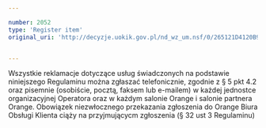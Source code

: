 ```yaml
---

number: 2052
type: 'Register item'
original_uri: 'http://decyzje.uokik.gov.pl/nd_wz_um.nsf/0/265121D4120B9DE5C12577C300430C11?OpenDocument'


---
```


Wszystkie reklamacje dotyczące usług świadczonych na podstawie niniejszego Regulaminu można zgłaszać telefonicznie, zgodnie z § 5 pkt 4.2 oraz pisemnie (osobiście, pocztą, faksem lub e-mailem) w każdej jednostce organizacyjnej Operatora oraz w każdym salonie Orange i salonie partnera Orange. Obowiązek niezwłocznego przekazania zgłoszenia do Orange Biura Obsługi Klienta ciąży na przyjmującycm zgłoszenia (§ 32 ust 3 Regulaminu)
